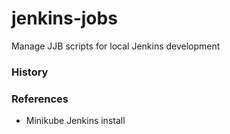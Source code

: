 # jenkins-jobs
Manage JJB scripts for local Jenkins development

### History


### References
 - Minikube Jenkins install
